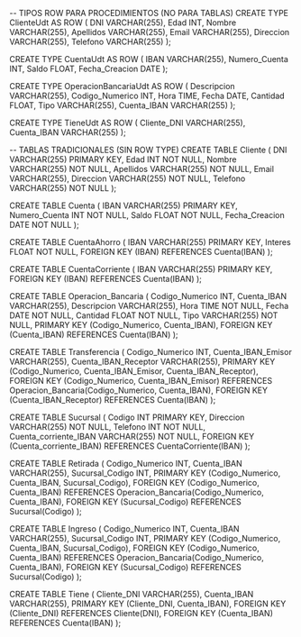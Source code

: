 -- TIPOS ROW PARA PROCEDIMIENTOS (NO PARA TABLAS)
CREATE TYPE ClienteUdt AS ROW (
    DNI        VARCHAR(255),
    Edad       INT,
    Nombre     VARCHAR(255), 
    Apellidos  VARCHAR(255), 
    Email      VARCHAR(255), 
    Direccion  VARCHAR(255), 
    Telefono   VARCHAR(255)
);

CREATE TYPE CuentaUdt AS ROW (
    IBAN            VARCHAR(255), 
    Numero_Cuenta   INT, 
    Saldo           FLOAT,
    Fecha_Creacion  DATE
);

CREATE TYPE OperacionBancariaUdt AS ROW (
    Descripcion     VARCHAR(255),
    Codigo_Numerico INT,
    Hora           TIME,
    Fecha          DATE,
    Cantidad       FLOAT,
    Tipo           VARCHAR(255),
    Cuenta_IBAN    VARCHAR(255)
);

CREATE TYPE TieneUdt AS ROW (
    Cliente_DNI VARCHAR(255),
    Cuenta_IBAN VARCHAR(255)
);

-- TABLAS TRADICIONALES (SIN ROW TYPE)
CREATE TABLE Cliente (
    DNI        VARCHAR(255) PRIMARY KEY,
    Edad       INT NOT NULL,
    Nombre     VARCHAR(255) NOT NULL,
    Apellidos  VARCHAR(255) NOT NULL,
    Email      VARCHAR(255),
    Direccion  VARCHAR(255) NOT NULL,
    Telefono   VARCHAR(255) NOT NULL
);

CREATE TABLE Cuenta (
    IBAN            VARCHAR(255) PRIMARY KEY,
    Numero_Cuenta   INT NOT NULL,
    Saldo           FLOAT NOT NULL,
    Fecha_Creacion  DATE NOT NULL
);

CREATE TABLE CuentaAhorro (
    IBAN      VARCHAR(255) PRIMARY KEY,
    Interes   FLOAT NOT NULL,
    FOREIGN KEY (IBAN) REFERENCES Cuenta(IBAN)
);

CREATE TABLE CuentaCorriente (
    IBAN      VARCHAR(255) PRIMARY KEY,
    FOREIGN KEY (IBAN) REFERENCES Cuenta(IBAN)
);

CREATE TABLE Operacion_Bancaria (
    Codigo_Numerico INT,
    Cuenta_IBAN     VARCHAR(255),
    Descripcion     VARCHAR(255),
    Hora           TIME NOT NULL,
    Fecha          DATE NOT NULL,
    Cantidad       FLOAT NOT NULL,
    Tipo           VARCHAR(255) NOT NULL,
    PRIMARY KEY (Codigo_Numerico, Cuenta_IBAN),
    FOREIGN KEY (Cuenta_IBAN) REFERENCES Cuenta(IBAN)
);

CREATE TABLE Transferencia (
    Codigo_Numerico       INT,
    Cuenta_IBAN_Emisor    VARCHAR(255),
    Cuenta_IBAN_Receptor  VARCHAR(255),
    PRIMARY KEY (Codigo_Numerico, Cuenta_IBAN_Emisor, Cuenta_IBAN_Receptor),
    FOREIGN KEY (Codigo_Numerico, Cuenta_IBAN_Emisor) REFERENCES Operacion_Bancaria(Codigo_Numerico, Cuenta_IBAN),
    FOREIGN KEY (Cuenta_IBAN_Receptor) REFERENCES Cuenta(IBAN)
);

CREATE TABLE Sucursal (
    Codigo                INT PRIMARY KEY,
    Direccion             VARCHAR(255) NOT NULL,
    Telefono              INT NOT NULL,
    Cuenta_corriente_IBAN VARCHAR(255) NOT NULL,
    FOREIGN KEY (Cuenta_corriente_IBAN) REFERENCES CuentaCorriente(IBAN)
);

CREATE TABLE Retirada (
    Codigo_Numerico INT,
    Cuenta_IBAN     VARCHAR(255),
    Sucursal_Codigo INT,
    PRIMARY KEY (Codigo_Numerico, Cuenta_IBAN, Sucursal_Codigo),
    FOREIGN KEY (Codigo_Numerico, Cuenta_IBAN) REFERENCES Operacion_Bancaria(Codigo_Numerico, Cuenta_IBAN),
    FOREIGN KEY (Sucursal_Codigo) REFERENCES Sucursal(Codigo)
);

CREATE TABLE Ingreso (
    Codigo_Numerico INT,
    Cuenta_IBAN     VARCHAR(255),
    Sucursal_Codigo INT,
    PRIMARY KEY (Codigo_Numerico, Cuenta_IBAN, Sucursal_Codigo),
    FOREIGN KEY (Codigo_Numerico, Cuenta_IBAN) REFERENCES Operacion_Bancaria(Codigo_Numerico, Cuenta_IBAN),
    FOREIGN KEY (Sucursal_Codigo) REFERENCES Sucursal(Codigo)
);

CREATE TABLE Tiene (
    Cliente_DNI VARCHAR(255),
    Cuenta_IBAN VARCHAR(255),
    PRIMARY KEY (Cliente_DNI, Cuenta_IBAN),
    FOREIGN KEY (Cliente_DNI) REFERENCES Cliente(DNI),
    FOREIGN KEY (Cuenta_IBAN) REFERENCES Cuenta(IBAN)
);
